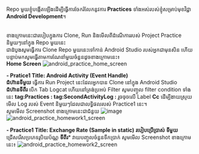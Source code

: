 Repo មួយខ្ញុំបង្កើតឡើងដើម្បីធ្វើការចែករំលែកនូវការ **Practices** ទាំងអស់របស់ខ្ញុំសម្រាប់មុខវិជ្ជា **Android Development**។ <br/><br/>

ខាងក្រោមនេះជារបៀបក្នុងការ Clone, Run និងមើលពីដំណើការរបស់ Project Practice និមួយៗនៅក្នុង Repo មួយនេះ <br/>
ជាដំបូងសូមធ្វើការ Clone Repo មួយនេះទៅកាន់ Android Studio របស់អ្នកជាមុនសិន ហើយបន្ទាប់មកសូមធ្វើតាមការណែនាំមួយចំនួនដូចខាងក្រោមនេះ៖ <br/>
**Home Screen**
![android_practice_home_screen](https://github.com/AEU-MSIT/AndroidPractices/assets/76842282/097f6182-57f8-4e82-a5b5-a4163524b027)

**- Pratice1 Title: Android Activity (Event Handle)** <br/>
**ជំហ៊ានទីមួយ** ធ្វើការ Run Project នេះដែលអ្នកបាន Clone នៅក្នុង Android Studio <br/>
**ជំហ៊ានទីពីរ** បើក Tab Logcat ហើយនៅត្រង់ប្រអប់ Filter សូមបញ្ចូល filter condition ទាំងនេះ **tag:Practices : tag:SecondActivityLog :** រួចចុចលើ Label **Cc**
ដើម្បីងាយស្រួយមើល Log របស់ Event និមួយៗដែលជាលទ្ធិផលរបស់ Practice1 នេះ។ <br/>
សូមមើល Screenshot ខាងក្រោមនេះជាជំនួយ
![image](https://github.com/AEU-MSIT/AndroidPractices/assets/76842282/fce08f85-a9a3-4152-aeba-e7e68a22af59)
![android_practice_homework1_screen](https://github.com/AEU-MSIT/AndroidPractices/assets/76842282/c481f2c3-4c93-440b-98d9-98e5bd093990)


**- Practice1 Title: Exchange Rate (Sample in static)**
**របៀបប្រើប្រាស់**
**ទីមួយ** ជ្រើសរើសប្រភេទរូបិយប័ណ្ណ
**ទីពីរ*** វាយបញ្ចូលចំនួនទឺកប្រាក់
សូមមើល Screenshot ខាងក្រោមនេះ៖
![android_practice_homework2_screen](https://github.com/AEU-MSIT/AndroidPractices/assets/76842282/326505be-63a9-4289-88c4-e6b0fbba154b)


